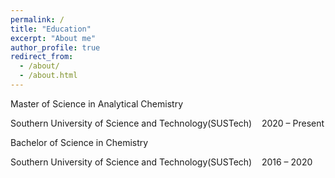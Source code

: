 ```yaml
---
permalink: /
title: "Education"
excerpt: "About me"
author_profile: true
redirect_from: 
  - /about/
  - /about.html
---
```


Master of Science in Analytical Chemistry

Southern University of Science and Technology(SUSTech)&nbsp;&nbsp;&nbsp;&nbsp;2020 – Present


Bachelor of Science in Chemistry

Southern University of Science and Technology(SUSTech)&nbsp;&nbsp;&nbsp;&nbsp;2016 – 2020

